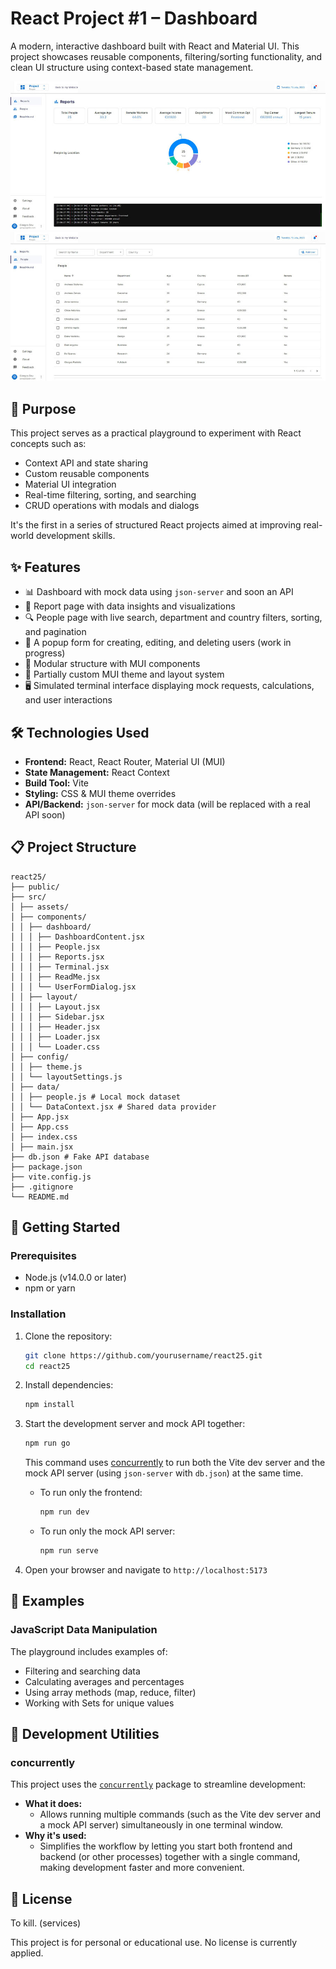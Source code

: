 # React Project #1 – Dashboard

A modern, interactive dashboard built with React and Material UI. This project showcases reusable components, filtering/sorting functionality, and clean UI structure using context-based state management.

![Dashboard Preview](./src/assets/preview.jpg)
![Dashboard Preview 2](./src/assets/preview-2.jpg)

## 🚀 Purpose

This project serves as a practical playground to experiment with React concepts such as:

- Context API and state sharing
- Custom reusable components
- Material UI integration
- Real-time filtering, sorting, and searching
- CRUD operations with modals and dialogs

It's the first in a series of structured React projects aimed at improving real-world development skills.

## ✨ Features

- 📊 Dashboard with mock data using `json-server` and soon an API
- 🧾 Report page with data insights and visualizations
- 🔍 People page with live search, department and country filters, sorting, and pagination
- 👥 A popup form for creating, editing, and deleting users (work in progress)
- 🧩 Modular structure with MUI components
- 🎨 Partially custom MUI theme and layout system
- 🖥️ Simulated terminal interface displaying mock requests, calculations, and user interactions

## 🛠️ Technologies Used

- **Frontend:** React, React Router, Material UI (MUI)
- **State Management:** React Context
- **Build Tool:** Vite
- **Styling:** CSS & MUI theme overrides
- **API/Backend:** `json-server` for mock data (will be replaced with a real API soon)

## 📋 Project Structure

```
react25/
├── public/
├── src/
│ ├── assets/
│ ├── components/
│ │ ├── dashboard/
│ │ │ ├── DashboardContent.jsx
│ │ │ ├── People.jsx
│ │ │ ├── Reports.jsx
│ │ │ ├── Terminal.jsx
│ │ │ ├── ReadMe.jsx
│ │ │ └── UserFormDialog.jsx
│ │ ├── layout/
│ │ │ ├── Layout.jsx
│ │ │ ├── Sidebar.jsx
│ │ │ ├── Header.jsx
│ │ │ ├── Loader.jsx
│ │ │ └── Loader.css
│ ├── config/
│ │ ├── theme.js
│ │ └── layoutSettings.js
│ ├── data/
│ │ ├── people.js # Local mock dataset
│ │ └── DataContext.jsx # Shared data provider
│ ├── App.jsx
│ ├── App.css
│ ├── index.css
│ ├── main.jsx
├── db.json # Fake API database
├── package.json
├── vite.config.js
├── .gitignore
└── README.md
```

## 🚦 Getting Started

### Prerequisites

- Node.js (v14.0.0 or later)
- npm or yarn

### Installation

1. Clone the repository:
   ```bash
   git clone https://github.com/yourusername/react25.git
   cd react25
   ```

2. Install dependencies:
   ```bash
   npm install
   ```

3. Start the development server and mock API together:
   ```bash
   npm run go
   ```
   This command uses [concurrently](https://www.npmjs.com/package/concurrently) to run both the Vite dev server and the mock API server (using `json-server` with `db.json`) at the same time.

   - To run only the frontend:
     ```bash
     npm run dev
     ```
   - To run only the mock API server:
     ```bash
     npm run serve
     ```

4. Open your browser and navigate to `http://localhost:5173`


## 📝 Examples

### JavaScript Data Manipulation

The playground includes examples of:
- Filtering and searching data
- Calculating averages and percentages
- Using array methods (map, reduce, filter)
- Working with Sets for unique values


## 🧩 Development Utilities

### concurrently

This project uses the [`concurrently`](https://www.npmjs.com/package/concurrently) package to streamline development:

- **What it does:**
  - Allows running multiple commands (such as the Vite dev server and a mock API server) simultaneously in one terminal window.
- **Why it's used:**
  - Simplifies the workflow by letting you start both frontend and backend (or other processes) together with a single command, making development faster and more convenient.


## 📄 License

To kill. (services)

This project is for personal or educational use. No license is currently applied.